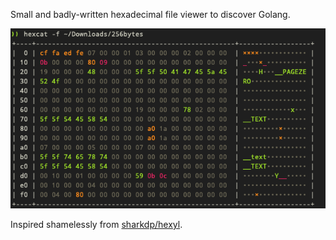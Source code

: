 Small and badly-written hexadecimal file viewer to discover Golang.

![Screenshot](screenshot.png)

Inspired shamelessly from [sharkdp/hexyl](https://github.com/sharkdp/hexyl).
